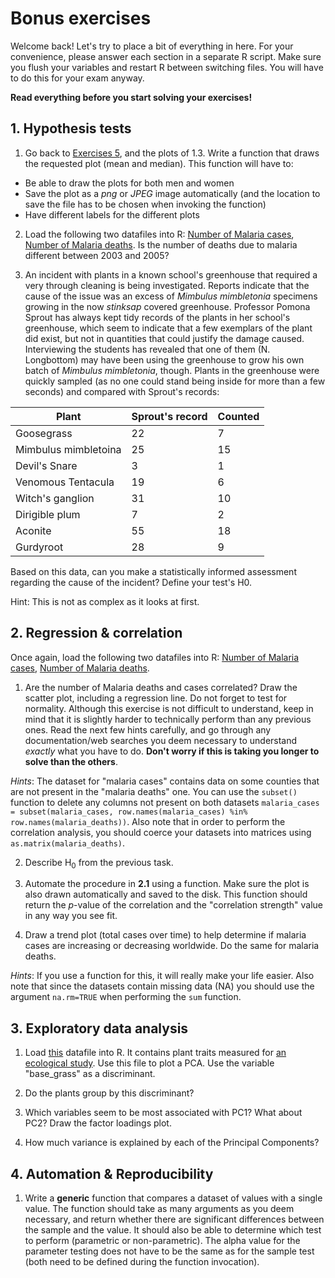 # Bonus exercises

Welcome back! Let's try to place a bit of everything in here.
For your convenience, please answer each section in a separate R script.
Make sure you flush your variables and restart R between switching files.
You will have to do this for your exam anyway.

**Read everything before you start solving your exercises!**


## 1. Hypothesis tests

1. Go back to [Exercises 5](ex05.html), and the plots of 1.3. Write a function that draws the requested plot (mean and median).
This function will have to:
* Be able to draw the plots for both men and women
* Save the plot as a *png* or *JPEG* image automatically (and the location to save the file has to be chosen when invoking the function)
* Have different labels for the different plots

2. Load the following two datafiles into R: [Number of Malaria cases](http://docs.google.com/spreadsheet/pub?key=pp59adS3CHWczfPHQMiqxCg&output=csv), [Number of Malaria deaths](http://docs.google.com/spreadsheet/pub?key=pp59adS3CHWfZGL9qouvTbQ&output=csv).
Is the number of deaths due to malaria different between 2003 and 2005?

3. An incident with plants in a known school's greenhouse that required a very through cleaning is being investigated. Reports indicate that the cause of the issue was an excess of *Mimbulus mimbletonia* specimens growing in the now *stinksap* covered greenhouse. Professor Pomona Sprout has always kept tidy records of the plants in her school's greenhouse, which seem to indicate that a few exemplars of the plant did exist, but not in quantities that could justify the damage caused. Interviewing the students has revealed that one of them (N. Longbottom) may have been using the greenhouse to grow his own batch of *Mimbulus mimbletonia*, though. Plants in the greenhouse were quickly sampled (as no one could stand being inside for more than a few seconds) and compared with Sprout's records:


<table>
<thead>
<tr>
<th>Plant</th>
<th>Sprout&#39;s record</th>
<th>Counted</th>
</tr>
</thead>
<tbody>
<tr>
<td>Goosegrass</td>
<td>22</td>
<td>7</td>
</tr>
<tr>
<td>Mimbulus mimbletoina</td>
<td>25</td>
<td>15</td>
</tr>
<tr>
<td>Devil&#39;s Snare</td>
<td>3</td>
<td>1</td>
</tr>
<tr>
<td>Venomous Tentacula</td>
<td>19</td>
<td>6</td>
</tr>
<tr>
<td>Witch&#39;s ganglion</td>
<td>31</td>
<td>10</td>
</tr>
<tr>
<td>Dirigible plum</td>
<td>7</td>
<td>2</td>
</tr>
<tr>
<td>Aconite</td>
<td>55</td>
<td>18</td>
</tr>
<tr>
<td>Gurdyroot</td>
<td>28</td>
<td>9</td>
</tr>
</tbody>
</table>


Based on this data, can you make a statistically informed assessment regarding the cause of the incident? Define your test's H0.

Hint: This is not as complex as it looks at first.


## 2. Regression & correlation

Once again, load the following two datafiles into R: [Number of Malaria cases](http://docs.google.com/spreadsheet/pub?key=pp59adS3CHWczfPHQMiqxCg&output=csv), [Number of Malaria deaths](http://docs.google.com/spreadsheet/pub?key=pp59adS3CHWfZGL9qouvTbQ&output=csv).

1. Are the number of Malaria deaths and cases correlated? Draw the scatter plot, including a regression line. Do not forget to test for normality. Although this exercise is not difficult to understand, keep in mind that it is slightly harder to technically perform than any previous ones. Read the next few hints carefully, and go through any documentation/web searches you deem necessary to understand *exactly* what you have to do. **Don't worry if this is taking you longer to solve than the others**.

*Hints*: The dataset for "malaria cases" contains data on some counties that are not present in the "malaria deaths" one. You can use the `subset()` function to delete any columns not present on both datasets `malaria_cases = subset(malaria_cases, row.names(malaria_cases) %in% row.names(malaria_deaths))`. Also note that in order to perform the correlation analysis, you should coerce your datasets into matrices using `as.matrix(malaria_deaths)`.

2. Describe H<sub>0</sub> from the previous task.

3. Automate the procedure in **2.1** using a function. Make sure the plot is also drawn automatically and saved to the disk. This function should return the *p*-value of the correlation and the "correlation strength" value in any way you see fit.

4. Draw a trend plot (total cases over time) to help determine if malaria cases are increasing or decreasing worldwide. Do the same for malaria deaths.

*Hints*: If you use a function for this, it will really make your life easier. Also note that since the datasets contain missing data (NA) you should use the argument `na.rm=TRUE` when performing the `sum` function.


## 3. Exploratory data analysis

1. Load [this](https://datastore.landcareresearch.co.nz/dataset/43d27a6e-544a-4134-b19f-12c78e6a5652/resource/aa238833-e9e8-4ac1-8ba7-ae2737e0f7f3/download/april-dvp.csv) datafile into R. It contains plant traits measured for [an ecological study](https://catalogue.data.govt.nz/dataset/plant-trait-and-ecosystem-function-data-from-an-intensively-grazed-grassland). Use this file to plot a PCA. Use the variable "base_grass" as a discriminant.

2. Do the plants group by this discriminant?

3. Which variables seem to be most associated with PC1? What about PC2? Draw the factor loadings plot.

4. How much variance is explained by each of the Principal Components? 


## 4. Automation & Reproducibility

1. Write a **generic** function that compares a dataset of values with a single value. The function should take as many arguments as you deem necessary, and return whether there are significant differences between the sample and the value. It should also be able to determine which test to perform (parametric or non-parametric). The alpha value for the parameter testing does not have to be the same as for the sample test (both need to be defined during the function invocation).

